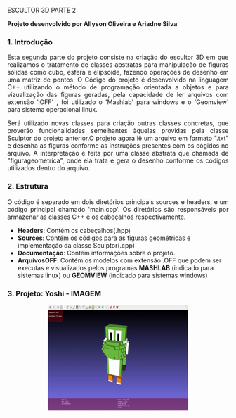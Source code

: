 ESCULTOR 3D PARTE 2

**Projeto desenvolvido por Allyson Oliveira e Ariadne Silva**

### **1. Introdução**
<p align = "justify">
Esta segunda parte do projeto consiste na criação do escultor 3D em que realizamos o tratamento de classes abstratas para manipulação de figuras sólidas como cubo, esfera e elipsoide, fazendo operações de desenho em uma matriz de pontos. O Código do projeto é desenvolvido na linguagem C++ utilizando o método de programação orientada a objetos e para vizualização das figuras geradas, pela capacidade de ler arquivos com extensão  '.OFF' , foi utilizado o 'Mashlab' para windows e o 'Geomview' para sistema operacional linux.
 </p>
 <p align = "justify">
Será utilizado novas classes para criação outras classes concretas, que proverão funcionalidades semelhantes àquelas providas pela classe Sculptor do projeto anterior.O projeto agora lê um arquivo em formato ".txt" e desenha as figuras conforme as instruções presentes com os cógidos no arquivo. A interpretação é feita por uma classe abstrata que chamada de "figurageometrica", onde ela trata e gera o desenho conforme os códigos utilizados dentro do arquivo. 
 </p>


### **2. Estrutura**

<p align = "justify">
O código é separado em dois diretórios principais sources e headers, e um código principal chamado 'main.cpp'. Os diretórios são responsáveis por armazenar as classes C++ e os cabeçalhos respectivamente.
 </p>

 - **Headers**: Contém os cabeçalhos(.hpp)
 - **Sources**: Contém os códigos para as figuras geométricas e implementação da classe Sculptor(.cpp)
 - **Documentação**: Contém informações sobre o projeto.
 - **ArquivosOFF**: Contém os modelos com extensão .OFF que podem ser executas e visualizados pelos programas **MASHLAB** (indicado para sistemas linux) ou **GEOMVIEW** (indicado para sistemas windows)
 
 ### **3. Projeto: Yoshi - IMAGEM**
 
 <p align="center">
  <img src= "./Gif/MeshLab 2022.gif">
</p>
